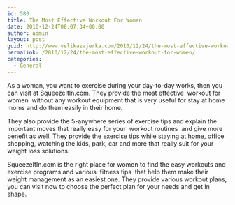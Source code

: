 ```yaml
---
id: 580
title: The Most Effective Workout For Women
date: 2010-12-24T08:07:34+00:00
author: admin
layout: post
guid: http://www.velikazvjerka.com/2010/12/24/the-most-effective-workout-for-women/
permalink: /2010/12/24/the-most-effective-workout-for-women/
categories:
  - General
---
```

As a woman, you want to exercise during your day-to-day works, then you can visit at SqueezeItIn.com. They provide the most effective &nbsp;workout for women&nbsp; without any workout equipment that is very useful for stay at home moms and do them easily in their home.

They also provide the 5-anywhere series of exercise tips and explain the important moves that really easy for your &nbsp;workout routines&nbsp; and give more benefit as well. They provide the exercise tips while staying at home, office shopping, watching the kids, park, car and more that really suit for your weight loss solutions.

SqueezeItIn.com is the right place for women to find the easy workouts and exercise programs and various &nbsp;fitness tips&nbsp; that help them make their weight management as an easiest one. They provide various workout plans, you can visit now to choose the perfect plan for your needs and get in shape.
